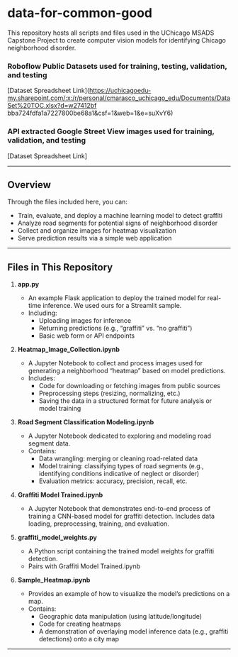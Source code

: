 # data-for-common-good

This repository hosts all scripts and files used in the UChicago MSADS Capstone Project to create computer vision models for identifying Chicago neighborhood disorder.

### Roboflow Public Datasets used for training, testing, validation, and testing
[Dataset Spreadsheet Link](https://uchicagoedu-my.sharepoint.com/:x:/r/personal/cmarasco_uchicago_edu/Documents/DataSet%20TOC.xlsx?d=w27412bf bba724fdfa1a7227800be68a1&csf=1&web=1&e=suXvY6)

### API extracted Google Street View images used for training, validation, and testing
[Dataset Spreadsheet Link]

---

## Overview

Through the files included here, you can:
- Train, evaluate, and deploy a machine learning model to detect graffiti
- Analyze road segments for potential signs of neighborhood disorder
- Collect and organize images for heatmap visualization
- Serve prediction results via a simple web application

---

## Files in This Repository

1. **app.py**  
   - An example Flask application to deploy the trained model for real-time inference. We used ours for a Streamlit sample.
   - Including:
     - Uploading images for inference  
     - Returning predictions (e.g., “graffiti” vs. “no graffiti”)  
     - Basic web form or API endpoints  

2. **Heatmap_Image_Collection.ipynb**  
   - A Jupyter Notebook to collect and process images used for generating a neighborhood “heatmap” based on model predictions.
   - Includes:
     - Code for downloading or fetching images from public sources  
     - Preprocessing steps (resizing, normalizing, etc.)  
     - Saving the data in a structured format for future analysis or model training  

3. **Road Segment Classification Modeling.ipynb**  
   - A Jupyter Notebook dedicated to exploring and modeling road segment data.  
   - Contains:
     - Data wrangling: merging or cleaning road-related data  
     - Model training: classifying types of road segments (e.g., identifying conditions indicative of neglect or disorder)  
     - Evaluation metrics: accuracy, precision, recall, etc.  

4. **Graffiti Model Trained.ipynb**  
   - A Jupyter Notebook that demonstrates end-to-end process of training a CNN-based model for graffiti detection. Includes data loading, preprocessing, training, and evaluation.

5. **graffiti_model_weights.py**  
   - A Python script containing the trained model weights for graffiti detection.
   - Pairs with Graffiti Model Trained.ipynb

6. **Sample_Heatmap.ipynb**  
   - Provides an example of how to visualize the model’s predictions on a map.  
   - Contains:
     - Geographic data manipulation (using latitude/longitude)  
     - Code for creating heatmaps   
     - A demonstration of overlaying model inference data (e.g., graffiti detections) onto a city map  

---
